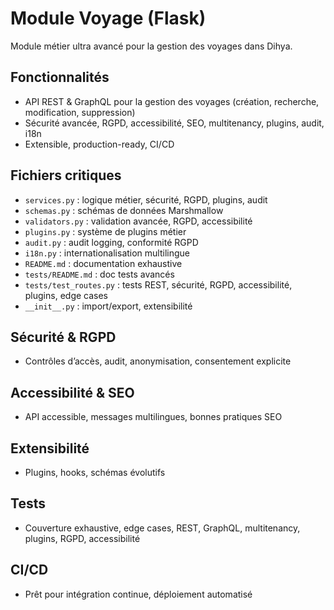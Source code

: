 # Module Voyage (Flask)

Module métier ultra avancé pour la gestion des voyages dans Dihya.

## Fonctionnalités
- API REST & GraphQL pour la gestion des voyages (création, recherche, modification, suppression)
- Sécurité avancée, RGPD, accessibilité, SEO, multitenancy, plugins, audit, i18n
- Extensible, production-ready, CI/CD

## Fichiers critiques
- `services.py` : logique métier, sécurité, RGPD, plugins, audit
- `schemas.py` : schémas de données Marshmallow
- `validators.py` : validation avancée, RGPD, accessibilité
- `plugins.py` : système de plugins métier
- `audit.py` : audit logging, conformité RGPD
- `i18n.py` : internationalisation multilingue
- `README.md` : documentation exhaustive
- `tests/README.md` : doc tests avancés
- `tests/test_routes.py` : tests REST, sécurité, RGPD, accessibilité, plugins, edge cases
- `__init__.py` : import/export, extensibilité

## Sécurité & RGPD
- Contrôles d’accès, audit, anonymisation, consentement explicite

## Accessibilité & SEO
- API accessible, messages multilingues, bonnes pratiques SEO

## Extensibilité
- Plugins, hooks, schémas évolutifs

## Tests
- Couverture exhaustive, edge cases, REST, GraphQL, multitenancy, plugins, RGPD, accessibilité

## CI/CD
- Prêt pour intégration continue, déploiement automatisé
